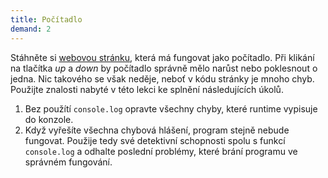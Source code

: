 ```yaml
---
title: Počítadlo
demand: 2
---
```


Stáhněte si [webovou stránku](assets/pocitadlo-zadani.zip), která má fungovat jako počítadlo. Při klikání na tlačítka <i>up</i> a <i>down</i> by počítadlo správně mělo narůst nebo poklesnout o jedna. Nic takového se však neděje, neboť v kódu stránky je mnoho chyb. Použijte znalosti nabyté v této lekci ke splnění následujících úkolů.

1. Bez použítí `console.log` opravte všechny chyby, které runtime vypisuje do konzole.
1. Když vyřešíte všechna chybová hlášení, program stejně nebude fungovat. Použije tedy své detektivní schopnosti spolu s funkcí `console.log` a odhalte poslední problémy, které brání programu ve správném fungování.
